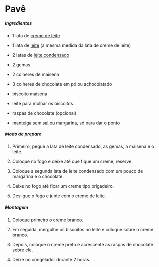 # Pavê

##### Ingredientes

* 1 lata de [creme de leite](https://blog.tudogostoso.com.br/cardapios/diferencas-entre-o-creme-de-leite-de-caixinha-e-de-lata/)

* 1 lata de [leite](https://blog.tudogostoso.com.br/dicas-de-cozinha/leite-conheca-4-tipos-diferentes/) (a mesma medida da lata de creme de leite)

* 2 latas de [leite condensado](https://blog.tudogostoso.com.br/cardapios/receitas-faceis/como-fazer-leite-condensado-caseiro/)

* 2 gemas

* 2 colheres de maisena

* 3 colheres de chocolate em pó ou achocolatado

* biscoito maisena

* leite para molhar os biscoitos

* raspas de chocolate (opcional)

* [manteiga sem sal ou margarina](https://blog.tudogostoso.com.br/noticias/as-diferencas-entre-manteiga-e-margarina/), só para dar o ponto

##### Modo de preparo

1. Primeiro, pegue a lata de leite condensado, as gemas, a maisena e o leite.

2. Coloque no fogo e deixe até que fique um creme, reserve.

3. Coloque a segunda lata de leite condensado com um pouco de margarina e o chocolate.

4. Deixe no fogo até ficar um creme tipo brigadeiro.

5. Desligue o fogo e junte com o creme de leite.



##### Montagem

1. Coloque primeiro o creme branco.

2. Em seguida, mergulhe os biscoitos no leite e coloque sobre o creme branco.

3. Depois, coloque o creme preto e acrescente as raspas de chocolate sobre ele.

4. Deixe no congelador durante 2 horas.


